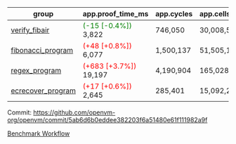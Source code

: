 | group | app.proof_time_ms | app.cycles | app.cells_used | leaf.proof_time_ms | leaf.cycles | leaf.cells_used |
| -- | -- | -- | -- | -- | -- | -- |
| [verify_fibair](https://github.com/openvm-org/openvm/blob/benchmark-results/benchmarks-pr/1193/verify_fibair-5ab6d6b0eddee382203f6a51480e61f111982a9f.md) |<span style='color: green'>(-15 [-0.4%])</span> 3,822 |  746,050 |  30,008,524 |- | - | - |
| [fibonacci_program](https://github.com/openvm-org/openvm/blob/benchmark-results/benchmarks-pr/1193/fibonacci-5ab6d6b0eddee382203f6a51480e61f111982a9f.md) |<span style='color: red'>(+48 [+0.8%])</span> 6,077 |  1,500,137 |  51,505,102 |- | - | - |
| [regex_program](https://github.com/openvm-org/openvm/blob/benchmark-results/benchmarks-pr/1193/regex-5ab6d6b0eddee382203f6a51480e61f111982a9f.md) |<span style='color: red'>(+683 [+3.7%])</span> 19,197 |  4,190,904 |  165,028,173 |- | - | - |
| [ecrecover_program](https://github.com/openvm-org/openvm/blob/benchmark-results/benchmarks-pr/1193/ecrecover-5ab6d6b0eddee382203f6a51480e61f111982a9f.md) |<span style='color: red'>(+17 [+0.6%])</span> 2,645 |  285,401 |  15,092,297 |- | - | - |


Commit: https://github.com/openvm-org/openvm/commit/5ab6d6b0eddee382203f6a51480e61f111982a9f

[Benchmark Workflow](https://github.com/openvm-org/openvm/actions/runs/12688989674)
